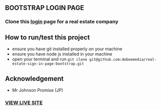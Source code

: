 ## BOOTSTRAP LOGIN PAGE
### Clone this [login](https://nigeriapropertycentre.com/login) page for a real estate company

## How to run/test this project
* ensure you have git installed properly on your machine
* ensure you have node js installed in your machine
* open your terminal and run `git clone git@github.com:debeemedia/real-estate-sign-in-page-bootstrap.git`

## Acknowledgement
* Mr Johnson Promise (JP)

### [VIEW LIVE SITE](https://debeemedia.github.io/real-estate-sign-in-page-bootstrap/)
